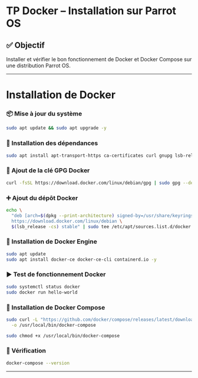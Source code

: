 # TP Docker – Installation sur Parrot OS

## ✅ Objectif
Installer et vérifier le bon fonctionnement de Docker et Docker Compose sur une distribution Parrot OS.

---

# Installation de Docker

### 📦 Mise à jour du système

```bash
sudo apt update && sudo apt upgrade -y
```

### 🧰 Installation des dépendances

```bash
sudo apt install apt-transport-https ca-certificates curl gnupg lsb-release -y
```

### 🔐 Ajout de la clé GPG Docker

```bash
curl -fsSL https://download.docker.com/linux/debian/gpg | sudo gpg --dearmor -o /usr/share/keyrings/docker-archive-keyring.gpg
```

### ➕ Ajout du dépôt Docker

```bash
echo \
  "deb [arch=$(dpkg --print-architecture) signed-by=/usr/share/keyrings/docker-archive-keyring.gpg] \
  https://download.docker.com/linux/debian \
  $(lsb_release -cs) stable" | sudo tee /etc/apt/sources.list.d/docker.list > /dev/null
```

### 🐳 Installation de Docker Engine

```bash
sudo apt update
sudo apt install docker-ce docker-ce-cli containerd.io -y
```

### ▶️ Test de fonctionnement Docker

```bash
sudo systemctl status docker
sudo docker run hello-world
```

### 🧩 Installation de Docker Compose

```bash
sudo curl -L "https://github.com/docker/compose/releases/latest/download/docker-compose-$(uname -s)-$(uname -m)" \
  -o /usr/local/bin/docker-compose

sudo chmod +x /usr/local/bin/docker-compose
```

### 🧪 Vérification

```bash
docker-compose --version
```

---

